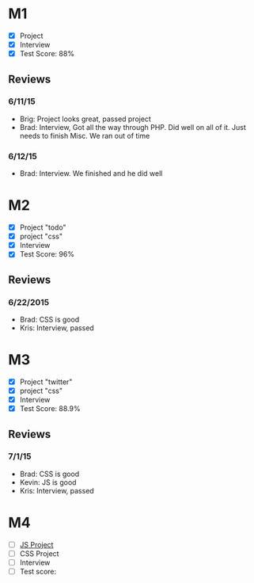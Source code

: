 # M1

- [x] Project
- [x] Interview
- [x] Test Score: 88%

## Reviews

### 6/11/15

- Brig: Project looks great, passed project
- Brad: Interview, Got all the way through PHP. Did well on all of it. Just needs to finish Misc. We ran out of time

### 6/12/15

- Brad: Interview. We finished and he did well

# M2

- [x] Project "todo"
- [x] project "css"
- [x] Interview
- [x] Test Score: 96%

## Reviews

### 6/22/2015

- Brad: CSS is good
- Kris: Interview, passed


# M3

- [x] Project "twitter"
- [x] project "css"
- [x] Interview
- [x] Test Score: 88.9%

## Reviews

### 7/1/15

- Brad: CSS is good
- Kevin: JS is good
- Kris: Interview, passed

# M4

- [ ] [JS Project](https://github.com/dpwj/jQuery-Twitter-v2)
- [ ] CSS Project
- [ ] Interview
- [ ] Test score:
